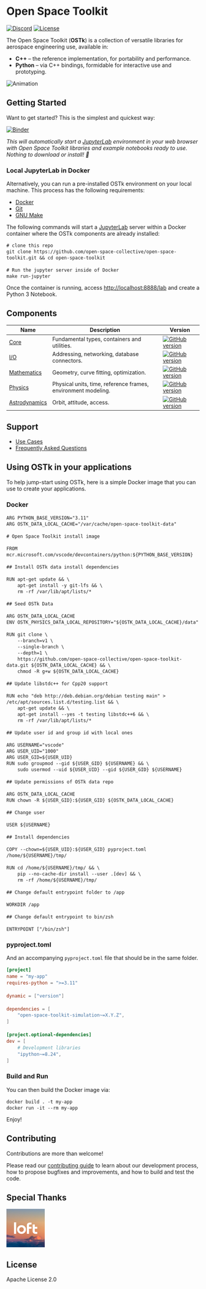 # Open Space Toolkit

[![Discord](https://dcbadge.vercel.app/api/server/tuHRnjuzWS?style=flat-square)](https://discord.gg/tuHRnjuzWS)
[![License](https://img.shields.io/badge/License-Apache%202.0-blue.svg)](https://opensource.org/licenses/Apache-2.0)

The Open Space Toolkit (**OSTk**) is a collection of versatile libraries for aerospace engineering use, available in:

- **C++** – the reference implementation, for portability and performance.
- **Python** – via C++ bindings, formidable for interactive use and prototyping.

![Animation](./assets/animation.gif)

## Getting Started

Want to get started? This is the simplest and quickest way:

[![Binder](https://mybinder.org/badge_logo.svg)](https://mybinder.org/v2/gh/open-space-collective/open-space-toolkit/main?urlpath=lab/tree/notebooks)

*This will automatically start a [JupyterLab](https://jupyterlab.readthedocs.io/en/stable/) environment in your web browser with Open Space Toolkit libraries and example notebooks ready to use. Nothing to download or install! 🚀*


### Local JupyterLab in Docker

Alternatively, you can run a pre-installed OSTk environment on your local machine. This process has the following requirements:
- [Docker](https://docs.docker.com/get-docker/)
- [Git](https://git-scm.com/downloads)
- [GNU Make](https://www.gnu.org/software/make/)

The following commands will start a [JupyterLab](https://jupyterlab.readthedocs.io/en/stable/) server within a Docker container where the OSTk components are already installed:

```shell
# clone this repo
git clone https://github.com/open-space-collective/open-space-toolkit.git && cd open-space-toolkit

# Run the jupyter server inside of Docker
make run-jupyter
```

Once the container is running, access [http://localhost:8888/lab](http://localhost:8888/lab) and create a Python 3 Notebook.


## Components

| Name                                                                                       | Description                                                   | Version                                                                                                                                                                                      |
| ------------------------------------------------------------------------------------------ | ------------------------------------------------------------- | -------------------------------------------------------------------------------------------------------------------------------------------------------------------------------------------- |
| [Core](https://github.com/open-space-collective/open-space-toolkit-core)                   | Fundamental types, containers and utilities.                  | [![GitHub version](https://badge.fury.io/gh/open-space-collective%2Fopen-space-toolkit-core.svg)](https://badge.fury.io/gh/open-space-collective%2Fopen-space-toolkit-core)                   |
| [I/O](https://github.com/open-space-collective/open-space-toolkit-io)                      | Addressing, networking, database connectors.                  | [![GitHub version](https://badge.fury.io/gh/open-space-collective%2Fopen-space-toolkit-io.svg)](https://badge.fury.io/gh/open-space-collective%2Fopen-space-toolkit-io)                       |
| [Mathematics](https://github.com/open-space-collective/open-space-toolkit-mathematics)     | Geometry, curve fitting, optimization.                        | [![GitHub version](https://badge.fury.io/gh/open-space-collective%2Fopen-space-toolkit-mathematics.svg)](https://badge.fury.io/gh/open-space-collective%2Fopen-space-toolkit-mathematics)     |
| [Physics](https://github.com/open-space-collective/open-space-toolkit-physics)             | Physical units, time, reference frames, environment modeling. | [![GitHub version](https://badge.fury.io/gh/open-space-collective%2Fopen-space-toolkit-physics.svg)](https://badge.fury.io/gh/open-space-collective%2Fopen-space-toolkit-physics)             |
| [Astrodynamics](https://github.com/open-space-collective/open-space-toolkit-astrodynamics) | Orbit, attitude, access.                                      | [![GitHub version](https://badge.fury.io/gh/open-space-collective%2Fopen-space-toolkit-astrodynamics.svg)](https://badge.fury.io/gh/open-space-collective%2Fopen-space-toolkit-astrodynamics) |

## Support

- [Use Cases](./docs/Use%20Cases.md)
- [Frequently Asked Questions](./docs/FAQ.md)

## Using OSTk in your applications

To help jump-start using OSTk, here is a simple Docker image that you can use to create your applications.

### Docker

```docker
ARG PYTHON_BASE_VERSION="3.11"
ARG OSTK_DATA_LOCAL_CACHE="/var/cache/open-space-toolkit-data"

# Open Space Toolkit install image

FROM mcr.microsoft.com/vscode/devcontainers/python:${PYTHON_BASE_VERSION}

## Install OSTk data install dependencies

RUN apt-get update && \
    apt-get install -y git-lfs && \
    rm -rf /var/lib/apt/lists/*

## Seed OSTk Data

ARG OSTK_DATA_LOCAL_CACHE
ENV OSTK_PHYSICS_DATA_LOCAL_REPOSITORY="${OSTK_DATA_LOCAL_CACHE}/data"

RUN git clone \
    --branch=v1 \
    --single-branch \
    --depth=1 \
    https://github.com/open-space-collective/open-space-toolkit-data.git ${OSTK_DATA_LOCAL_CACHE} && \
    chmod -R g+w ${OSTK_DATA_LOCAL_CACHE}

## Update libstdc++ for Cpp20 support

RUN echo "deb http://deb.debian.org/debian testing main" > /etc/apt/sources.list.d/testing.list && \
    apt-get update && \
    apt-get install --yes -t testing libstdc++6 && \
    rm -rf /var/lib/apt/lists/*

## Update user id and group id with local ones

ARG USERNAME="vscode"
ARG USER_UID="1000"
ARG USER_GID=${USER_UID}
RUN sudo groupmod --gid ${USER_GID} ${USERNAME} && \
    sudo usermod --uid ${USER_UID} --gid ${USER_GID} ${USERNAME}

## Update permissions of OSTk data repo

ARG OSTK_DATA_LOCAL_CACHE
RUN chown -R ${USER_GID}:${USER_GID} ${OSTK_DATA_LOCAL_CACHE}

## Change user

USER ${USERNAME}

## Install dependencies

COPY --chown=${USER_UID}:${USER_GID} pyproject.toml /home/${USERNAME}/tmp/

RUN cd /home/${USERNAME}/tmp/ && \
    pip --no-cache-dir install --user .[dev] && \
    rm -rf /home/${USERNAME}/tmp/

## Change default entrypoint folder to /app

WORKDIR /app

## Change default entrypoint to bin/zsh

ENTRYPOINT ["/bin/zsh"]
```

### pyproject.toml

And an accompanying `pyproject.toml` file that should be in the same folder.

```toml
[project]
name = "my-app"
requires-python = ">=3.11"

dynamic = ["version"]

dependencies = [
    "open-space-toolkit-simulation~=X.Y.Z",
]

[project.optional-dependencies]
dev = [
    # Development libraries
    "ipython~=8.24",
]
```

### Build and Run

You can then build the Docker image via:
```
docker build . -t my-app
docker run -it --rm my-app
```

Enjoy!

## Contributing

Contributions are more than welcome!

Please read our [contributing guide](CONTRIBUTING.md) to learn about our development process, how to propose bugfixes and improvements, and how to build and test the code.

## Special Thanks

[![Loft Orbital](./assets/thanks/loft_orbital.png)](https://www.loftorbital.com/)

## License

Apache License 2.0
